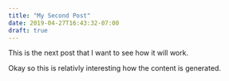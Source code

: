 ```yaml
---
title: "My Second Post"
date: 2019-04-27T16:43:32-07:00
draft: true
---
```


This is the next post that I want to see how it will work.

Okay so this is relativly interesting how the content is generated.